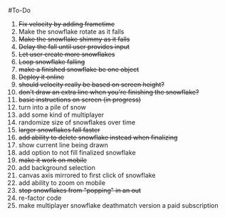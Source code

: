#To-Do

1. ~~Fix velocity by adding frametime~~
2. Make the snowflake rotate as it falls
3. ~~Make the snowflake shimmy as it falls~~
4. ~~Delay the fall until user provides input~~
5. ~~Let user create more snowflakes~~
6. ~~Loop snowflake falling~~
7. ~~make a finished snowflake be one object~~
8. ~~Deploy it online~~
9. ~~should velocity really be based on screen height?~~
10. ~~don't draw an extra line when you're finishing the snowflake?~~
11. ~~basic instructions on screen (in progress)~~
12. turn into a pile of snow
13. add some kind of multiplayer
14. randomize size of snowflakes over time
15. ~~larger snowflakes fall faster~~
16. ~~add ability to delete snowflake instead when finalizing~~
17. show current line being drawn
18. add option to not fill finalized snowflake
19. ~~make it work on mobile~~
20. add background selection
21. canvas axis mirrored to first click of snowflake
22. add ability to zoom on mobile
23. ~~stop snowflakes from "popping" in an out~~
24. re-factor code   
107. make multiplayer snowflake deathmatch version a paid subscription

